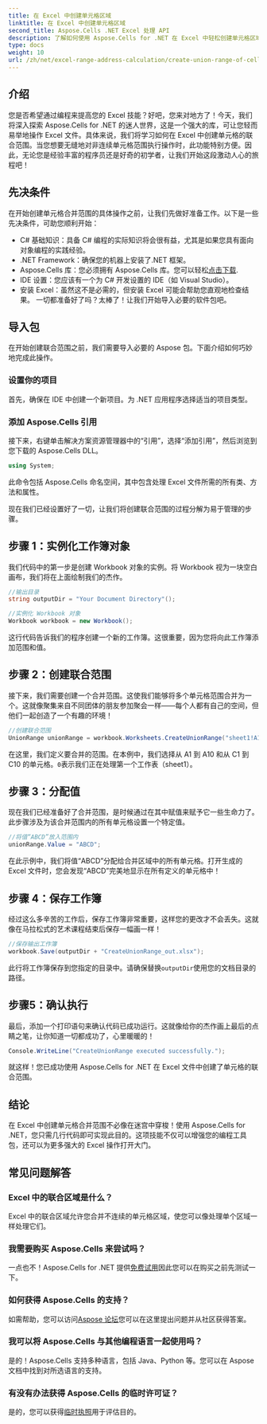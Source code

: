 ```yaml
---
title: 在 Excel 中创建单元格区域
linktitle: 在 Excel 中创建单元格区域
second_title: Aspose.Cells .NET Excel 处理 API
description: 了解如何使用 Aspose.Cells for .NET 在 Excel 中轻松创建单元格区域。通过编程提高您的 Excel 技能。
type: docs
weight: 10
url: /zh/net/excel-range-address-calculation/create-union-range-of-cells-in-excel/
---
```

## 介绍
您是否希望通过编程来提高您的 Excel 技能？好吧，您来对地方了！今天，我们将深入探索 Aspose.Cells for .NET 的迷人世界，这是一个强大的库，可让您轻而易举地操作 Excel 文件。具体来说，我们将学习如何在 Excel 中创建单元格的联合范围。当您想要无缝地对非连续单元格范围执行操作时，此功能特别方便。因此，无论您是经验丰富的程序员还是好奇的初学者，让我们开始这段激动人心的旅程吧！
## 先决条件
在开始创建单元格合并范围的具体操作之前，让我们先做好准备工作。以下是一些先决条件，可助您顺利开始：
- C# 基础知识：具备 C# 编程的实际知识将会很有益，尤其是如果您具有面向对象编程的实践经验。
- .NET Framework：确保您的机器上安装了.NET 框架。
-  Aspose.Cells 库：您必须拥有 Aspose.Cells 库。您可以轻松[点击下载](https://releases.aspose.com/cells/net/).
- IDE 设置：您应该有一个为 C# 开发设置的 IDE（如 Visual Studio）。
- 安装 Excel：虽然这不是必需的，但安装 Excel 可能会帮助您直观地检查结果。
一切都准备好了吗？太棒了！让我们开始导入必要的软件包吧。
## 导入包
在开始创建联合范围之前，我们需要导入必要的 Aspose 包。下面介绍如何巧妙地完成此操作。
### 设置你的项目
首先，确保在 IDE 中创建一个新项目。为 .NET 应用程序选择适当的项目类型。
### 添加 Aspose.Cells 引用
接下来，右键单击解决方案资源管理器中的“引用”，选择“添加引用”，然后浏览到您下载的 Aspose.Cells DLL。 
```csharp
using System;
```
此命令包括 Aspose.Cells 命名空间，其中包含处理 Excel 文件所需的所有类、方法和属性。

现在我们已经设置好了一切，让我们将创建联合范围的过程分解为易于管理的步骤。
## 步骤 1：实例化工作簿对象
我们代码中的第一步是创建 Workbook 对象的实例。将 Workbook 视为一块空白画布，我们将在上面绘制我们的杰作。
```csharp
//输出目录
string outputDir = "Your Document Directory"();

//实例化 Workbook 对象
Workbook workbook = new Workbook();
```
这行代码告诉我们的程序创建一个新的工作簿。这很重要，因为您将向此工作簿添加范围和值。
## 步骤 2：创建联合范围
接下来，我们需要创建一个合并范围。这使我们能够将多个单元格范围合并为一个。这就像聚集来自不同团体的朋友参加聚会一样——每个人都有自己的空间，但他们一起创造了一个有趣的环境！
```csharp
//创建联合范围
UnionRange unionRange = workbook.Worksheets.CreateUnionRange("sheet1!A1:A10,sheet1!C1:C10", 0);
```
在这里，我们定义要合并的范围。在本例中，我们选择从 A1 到 A10 和从 C1 到 C10 的单元格。`0`表示我们正在处理第一个工作表（sheet1）。
## 步骤 3：分配值
现在我们已经准备好了合并范围，是时候通过在其中赋值来赋予它一些生命力了。此步骤涉及为该合并范围内的所有单元格设置一个特定值。
```csharp
//将值“ABCD”放入范围内
unionRange.Value = "ABCD";
```
在此示例中，我们将值“ABCD”分配给合并区域中的所有单元格。打开生成的 Excel 文件时，您会发现“ABCD”完美地显示在所有定义的单元格中！
## 步骤 4：保存工作簿
经过这么多辛苦的工作后，保存工作簿非常重要，这样您的更改才不会丢失。这就像在马拉松式的艺术课程结束后保存一幅画一样！
```csharp
//保存输出工作簿
workbook.Save(outputDir + "CreateUnionRange_out.xlsx");
```
此行将工作簿保存到您指定的目录中。请确保替换`outputDir`使用您的文档目录的路径。 
## 步骤5：确认执行
最后，添加一个打印语句来确认代码已成功运行。这就像给你的杰作画上最后的点睛之笔，让你知道一切都成功了，心里暖暖的！
```csharp
Console.WriteLine("CreateUnionRange executed successfully.");
```
就这样！您已成功使用 Aspose.Cells for .NET 在 Excel 文件中创建了单元格的联合范围。
## 结论
在 Excel 中创建单元格合并范围不必像在迷宫中穿梭！使用 Aspose.Cells for .NET，您只需几行代码即可实现此目的。这项技能不仅可以增强您的编程工具包，还可以为更多强大的 Excel 操作打开大门。 

## 常见问题解答
### Excel 中的联合区域是什么？
Excel 中的联合区域允许您合并不连续的单元格区域，使您可以像处理单个区域一样处理它们。
### 我需要购买 Aspose.Cells 来尝试吗？
一点也不！Aspose.Cells for .NET 提供[免费试用](https://releases.aspose.com/)因此您可以在购买之前先测试一下。
### 如何获得 Aspose.Cells 的支持？
如需帮助，您可以访问[Aspose 论坛](https://forum.aspose.com/c/cells/9)您可以在这里提出问题并从社区获得答案。
### 我可以将 Aspose.Cells 与其他编程语言一起使用吗？
是的！Aspose.Cells 支持多种语言，包括 Java、Python 等。您可以在 Aspose 文档中找到对所选语言的支持。
### 有没有办法获得 Aspose.Cells 的临时许可证？
是的，您可以获得[临时执照](https://purchase.aspose.com/temporary-license/)用于评估目的。